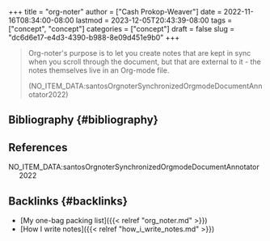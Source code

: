 +++
title = "org-noter"
author = ["Cash Prokop-Weaver"]
date = 2022-11-16T08:34:00-08:00
lastmod = 2023-12-05T20:43:39-08:00
tags = ["concept", "concept"]
categories = ["concept"]
draft = false
slug = "dc6d6e17-e4d3-4390-b988-8e09d451e9b0"
+++

> Org-noter's purpose is to let you create notes that are kept in sync when you scroll through the document, but that are external to it - the notes themselves live in an Org-mode file.
>
> (NO_ITEM_DATA:santosOrgnoterSynchronizedOrgmodeDocumentAnnotator2022)


## Bibliography {#bibliography}

## References

<style>.csl-entry{text-indent: -1.5em; margin-left: 1.5em;}</style><div class="csl-bib-body">
  <div class="csl-entry">NO_ITEM_DATA:santosOrgnoterSynchronizedOrgmodeDocumentAnnotator2022</div>
</div>


## Backlinks {#backlinks}

-   [My one-bag packing list]({{< relref "org_noter.md" >}})
-   [How I write notes]({{< relref "how_i_write_notes.md" >}})
